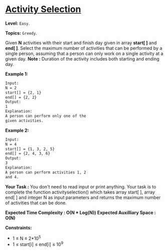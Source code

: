 # [Activity Selection](https://practice.geeksforgeeks.org/problems/activity-selection-1587115620/1#)

**Level:** `Easy`.

**Topics:** `Greedy`.

Given **N** activities with their start and finish day given in array **start[ ]** and **end[ ]**. Select the maximum number of activities that can be performed by a single person, assuming that a person can only work on a single activity at a given day.
**Note :** Duration of the activity includes both starting and ending day.

**Example 1:**

```txt
Input:
N = 2
start[] = {2, 1}
end[] = {2, 2}
Output:
1
Explanation:
A person can perform only one of the
given activities.
```

**Example 2:**

```txt
Input:
N = 4
start[] = {1, 3, 2, 5}
end[] = {2, 4, 3, 6}
Output:
3
Explanation:
A person can perform activities 1, 2
and 4.
```

**Your Task :**
You don't need to read input or print anything. Your task is to complete the function activityselection() which takes array start[ ], array end[ ] and integer N as input parameters and returns the maximum number of activities that can be done.

**Expected Time Complexity : O(N \* Log(N))**
**Expected Auxilliary Space : O(N)**

**Constraints:**

- 1 ≤ N ≤ 2\*10<sup>5</sup>
- 1 ≤ start[i] ≤ end[i] ≤ 10<sup>9</sup>
